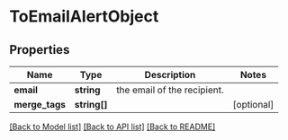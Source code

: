 # ToEmailAlertObject

## Properties
Name | Type | Description | Notes
------------ | ------------- | ------------- | -------------
**email** | **string** | the email of the recipient. | 
**merge_tags** | **string[]** |  | [optional] 

[[Back to Model list]](../../README.md#documentation-for-models) [[Back to API list]](../../README.md#documentation-for-api-endpoints) [[Back to README]](../../README.md)

